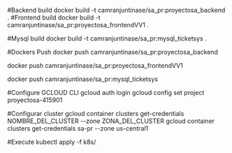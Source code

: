 #Backend build
docker build -t camranjuntinase/sa_pr:proyectosa_backend .
#Frontend build
docker build -t camranjuntinase/sa_pr:proyectosa_frontendVV1 .

#Mysql build
docker build -t camranjuntinase/sa_pr:mysql_ticketsys .

#Dockers Push
docker push camranjuntinase/sa_pr:proyectosa_backend

docker push camranjuntinase/sa_pr:proyectosa_frontendVV1

docker push camranjuntinase/sa_pr:mysql_ticketsys

#Configure GCLOUD CLI
gcloud auth login
gcloud config set project proyectosa-415901

#Configurar cluster
gcloud container clusters get-credentials NOMBRE_DEL_CLUSTER --zone ZONA_DEL_CLUSTER
gcloud container clusters get-credentials sa-pr --zone us-central1

#Execute
kubectl apply -f k8s/

